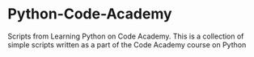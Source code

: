 # Python-Code-Academy
Scripts from Learning Python on Code Academy. This is a collection of simple scripts written as a part of the Code Academy course on Python
